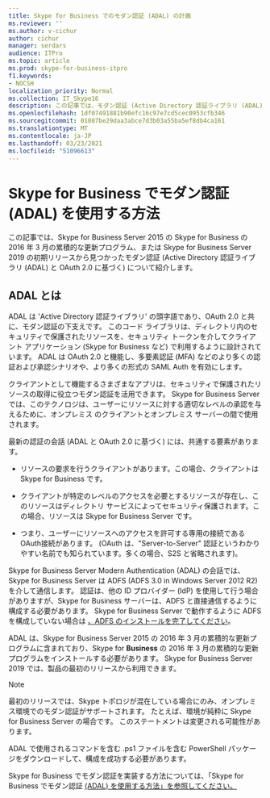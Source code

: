 ```yaml
---
title: Skype for Business でのモダン認証 (ADAL) の計画
ms.reviewer: ''
ms.author: v-cichur
author: cichur
manager: serdars
audience: ITPro
ms.topic: article
ms.prod: skype-for-business-itpro
f1.keywords:
- NOCSH
localization_priority: Normal
ms.collection: IT_Skype16
description: この記事では、モダン認証 (Active Directory 認証ライブラリ (ADAL) と OAuth 2.0 に基づく) について説明します。
ms.openlocfilehash: 1df07491881b90efc16c97e7cd5cec0953cfb346
ms.sourcegitcommit: 01087be29daa3abce7d3b03a55ba5ef8db4ca161
ms.translationtype: MT
ms.contentlocale: ja-JP
ms.lasthandoff: 03/23/2021
ms.locfileid: "51096613"
---
```

# <a name="how-to-use-modern-authentication-adal-with-skype-for-business"></a>Skype for Business でモダン認証 (ADAL) を使用する方法
 
この記事では、Skype for Business Server 2015 の Skype for Business の 2016 年 3 月の累積的な更新プログラム、または Skype for Business Server 2019 の初期リリースから見つかったモダン認証 (Active Directory 認証ライブラリ (ADAL) と OAuth 2.0 に基づく) について紹介します。
  
## <a name="what-is-adal"></a>ADAL とは

ADAL は 'Active Directory 認証ライブラリ' の頭字語であり、OAuth 2.0 と共に、モダン認証の下支えです。 このコード ライブラリは、ディレクトリ内のセキュリティで保護されたリソースを、セキュリティ トークンを介してクライアント アプリケーション (Skype for Business など) で利用するように設計されています。 ADAL は OAuth 2.0 と機能し、多要素認証 (MFA) などのより多くの認証および承認シナリオや、より多くの形式の SAML Auth を有効にします。
  
クライアントとして機能するさまざまなアプリは、セキュリティで保護されたリソースの取得に役立つモダン認証を活用できます。 Skype for Business Server では、このテクノロジは、ユーザーにリソースに対する適切なレベルの承認を与えるために、オンプレミス のクライアントとオンプレミス サーバーの間で使用されます。
  
最新の認証の会話 (ADAL と OAuth 2.0 に基づく) には、共通する要素があります。
  
- リソースの要求を行うクライアントがあります。この場合、クライアントは Skype for Business です。
    
- クライアントが特定のレベルのアクセスを必要とするリソースが存在し、このリソースはディレクトリ サービスによってセキュリティ保護されます。この場合、リソースは Skype for Business Server です。
    
- つまり、ユーザーにリソースへのアクセスを許可する専用の接続である OAuth接続があります。 (OAuth は、"Server-to-Server" 認証というわかりやすい名前でも知られています。多くの場合、S2S と省略されます)。
    
Skype for Business Server Modern Authentication (ADAL) の会話では、Skype for Business Server は ADFS (ADFS 3.0 in Windows Server 2012 R2) を介して通信します。 認証は、他の ID プロバイダー (IdP) を使用して行う場合がありますが、Skype for Business サーバーは、ADFS と直接通信するように構成する必要があります。 Skype for Business Server で動作するように ADFS を構成していない場合は [、ADFS のインストールを完了してください](/previous-versions/windows/it-pro/windows-server-2008-R2-and-2008/dd727938(v=ws.10))。
  
ADAL は、Skype for Business Server 2015 の 2016 年 3 月の累積的な更新プログラムに含まれており、Skype for **Business** の 2016 年 3 月の累積的な更新プログラムをインストールする必要があります。 Skype for Business Server 2019 では、製品の最初のリリースから利用できます。
  
> [!NOTE]
> 最初のリリースでは、Skype トポロジが混在している場合にのみ、オンプレミス環境でのモダン認証がサポートされます。 たとえば、環境が純粋に Skype for Business Server の場合です。 このステートメントは変更される可能性があります。 
  
ADAL で使用されるコマンドを含む .ps1 ファイルを含む PowerShell パッケージをダウンロードして、構成を成功する必要があります。

Skype for Business でモダン認証を実装する方法については、「Skype for Business でモダン認証 [(ADAL) を使用する方法」を参照してください。](/microsoft-365/enterprise/hybrid-modern-auth-overview)